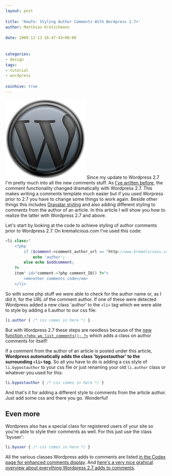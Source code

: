 ```yaml
---
layout: post

title: 'HowTo: Styling Author Comments With Wordpress 2.7+'
author: Matthias Kretschmann

date: 2008-12-13 16:47:43+00:00


categories:
- design
tags:
- tutorial
- wordpress

coinhive: true
---
```


![Wordpress Logo by kremalicious](../media/wordpress-logo.png)
Since my update to Wordpress 2.7 I'm pretty much into all the new comments stuff. As [I've written before](http://www.kremalicious.com/2008/12/how-to-set-a-custom-gravatar-image-in-wordpress-27/), the comment functionality changed dramatically with Wordpress 2.7. This makes writing a comments template much easier but if you used Worpress prior to 2.7 you have to change some things to work again. Beside other things this includes [Gravatar styling](http://www.kremalicious.com/2008/12/how-to-set-a-custom-gravatar-image-in-wordpress-27/) and also adding different styling to comments from the author of an article. In this article I will show you how to realize the latter with Wordpress 2.7 and above.

Let's start by looking at the code to achieve styling of author comments prior to Wordpress 2.7. On kremalicious.com I've used this code:

```php
<li class="
	<?php
		if ($comment->comment_author_url == "http://www.kremalicious.com")
			echo 'author';
		else echo $oddcomment;
	?>
	item" id="comment-<?php comment_ID() ?>">
		<em>other comments code</em>
	</li>
```

So with some php stuff we were able to check for the author name or, as I did it, for the URL of the comment author. If one of these were detected Wordpress added a new class 'author' to the `<li>` tag which we were able to style by adding a li.author to our css file:

```css
li.author { /* css comes in here */ }
```

But with Wordpress 2.7 these steps are needless because of the [new function `<?php wp_list_comments(); ?>`](http://codex.wordpress.org/Template_Tags/wp_list_comments) which adds a class on author comments for itself!

If a comment from the author of an article is posted under this article, **Wordpress automatically adds the class 'bypostauthor' to the surrounding `<li>` tag.** So all you have to do is adding a css style of `li.bypostauthor` to your css file or just renaming your old `li.author` class or whatever you used for this:

```css
li.bypostauthor { /* css comes in here */ }
```

And that's it for adding a different style to comments from the article author. Just add some css and there you go. Wonderful!

## Even more

Wordpress also has a special class for registered users of your site so you're able to style their comments as well. For this just use the class 'byuser':

```css
li.byuser { /* css comes in here */ }
```

All the various classes Wordpress adds to comments are listed [in the Codex page for enhanced comments display](http://codex.wordpress.org/Migrating_Plugins_and_Themes_to_2.7/Enhanced_Comment_Display#CSS_Styling). And [here's a very nice grahical overview about everything Wordpress 2.7 adds to comments](http://www.wp-fun.co.uk/2008/12/10/27-comment-classes/).
